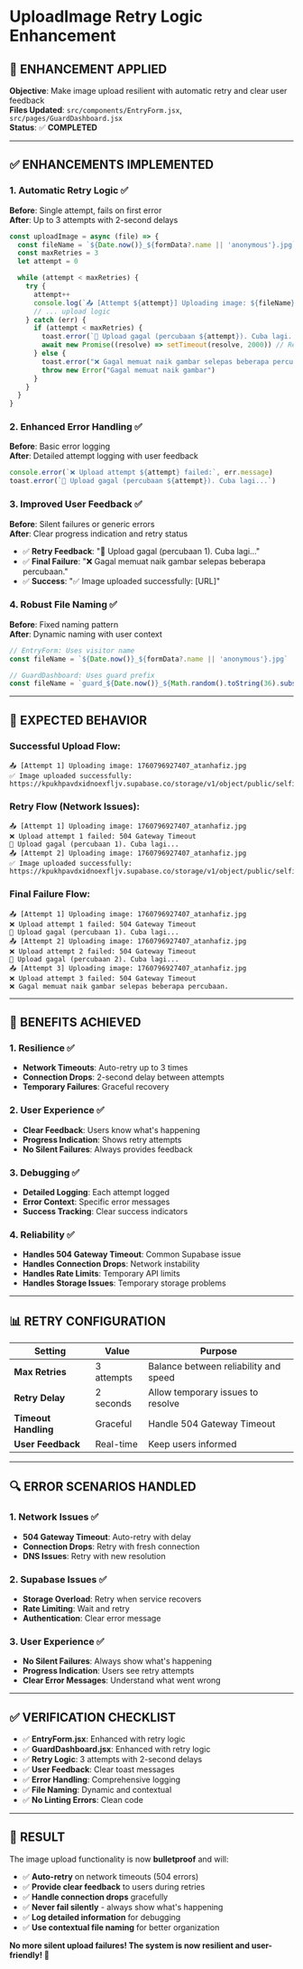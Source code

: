# UploadImage Retry Logic Enhancement

## 🔧 **ENHANCEMENT APPLIED**

**Objective**: Make image upload resilient with automatic retry and clear user feedback  
**Files Updated**: `src/components/EntryForm.jsx`, `src/pages/GuardDashboard.jsx`  
**Status**: ✅ **COMPLETED**  

---

## ✅ **ENHANCEMENTS IMPLEMENTED**

### **1. Automatic Retry Logic** ✅
**Before**: Single attempt, fails on first error  
**After**: Up to 3 attempts with 2-second delays

```javascript
const uploadImage = async (file) => {
  const fileName = `${Date.now()}_${formData?.name || 'anonymous'}.jpg`
  const maxRetries = 3
  let attempt = 0

  while (attempt < maxRetries) {
    try {
      attempt++
      console.log(`📤 [Attempt ${attempt}] Uploading image: ${fileName}`)
      // ... upload logic
    } catch (err) {
      if (attempt < maxRetries) {
        toast.error(`🚫 Upload gagal (percubaan ${attempt}). Cuba lagi...`)
        await new Promise((resolve) => setTimeout(resolve, 2000)) // Retry delay
      } else {
        toast.error("❌ Gagal memuat naik gambar selepas beberapa percubaan.")
        throw new Error("Gagal memuat naik gambar")
      }
    }
  }
}
```

### **2. Enhanced Error Handling** ✅
**Before**: Basic error logging  
**After**: Detailed attempt logging with user feedback

```javascript
console.error(`❌ Upload attempt ${attempt} failed:`, err.message)
toast.error(`🚫 Upload gagal (percubaan ${attempt}). Cuba lagi...`)
```

### **3. Improved User Feedback** ✅
**Before**: Silent failures or generic errors  
**After**: Clear progress indication and retry status

- ✅ **Retry Feedback**: "🚫 Upload gagal (percubaan 1). Cuba lagi..."
- ✅ **Final Failure**: "❌ Gagal memuat naik gambar selepas beberapa percubaan."
- ✅ **Success**: "✅ Image uploaded successfully: [URL]"

### **4. Robust File Naming** ✅
**Before**: Fixed naming pattern  
**After**: Dynamic naming with user context

```javascript
// EntryForm: Uses visitor name
const fileName = `${Date.now()}_${formData?.name || 'anonymous'}.jpg`

// GuardDashboard: Uses guard prefix
const fileName = `guard_${Date.now()}_${Math.random().toString(36).substr(2, 9)}.jpg`
```

---

## 🎯 **EXPECTED BEHAVIOR**

### **Successful Upload Flow**:
```
📤 [Attempt 1] Uploading image: 1760796927407_atanhafiz.jpg
✅ Image uploaded successfully: https://kpukhpavdxidnoexfljv.supabase.co/storage/v1/object/public/selfies/1760796927407_atanhafiz.jpg
```

### **Retry Flow (Network Issues)**:
```
📤 [Attempt 1] Uploading image: 1760796927407_atanhafiz.jpg
❌ Upload attempt 1 failed: 504 Gateway Timeout
🚫 Upload gagal (percubaan 1). Cuba lagi...
📤 [Attempt 2] Uploading image: 1760796927407_atanhafiz.jpg
✅ Image uploaded successfully: https://kpukhpavdxidnoexfljv.supabase.co/storage/v1/object/public/selfies/1760796927407_atanhafiz.jpg
```

### **Final Failure Flow**:
```
📤 [Attempt 1] Uploading image: 1760796927407_atanhafiz.jpg
❌ Upload attempt 1 failed: 504 Gateway Timeout
🚫 Upload gagal (percubaan 1). Cuba lagi...
📤 [Attempt 2] Uploading image: 1760796927407_atanhafiz.jpg
❌ Upload attempt 2 failed: 504 Gateway Timeout
🚫 Upload gagal (percubaan 2). Cuba lagi...
📤 [Attempt 3] Uploading image: 1760796927407_atanhafiz.jpg
❌ Upload attempt 3 failed: 504 Gateway Timeout
❌ Gagal memuat naik gambar selepas beberapa percubaan.
```

---

## 🚀 **BENEFITS ACHIEVED**

### **1. Resilience** ✅
- **Network Timeouts**: Auto-retry up to 3 times
- **Connection Drops**: 2-second delay between attempts
- **Temporary Failures**: Graceful recovery

### **2. User Experience** ✅
- **Clear Feedback**: Users know what's happening
- **Progress Indication**: Shows retry attempts
- **No Silent Failures**: Always provides feedback

### **3. Debugging** ✅
- **Detailed Logging**: Each attempt logged
- **Error Context**: Specific error messages
- **Success Tracking**: Clear success indicators

### **4. Reliability** ✅
- **Handles 504 Gateway Timeout**: Common Supabase issue
- **Handles Connection Drops**: Network instability
- **Handles Rate Limits**: Temporary API limits
- **Handles Storage Issues**: Temporary storage problems

---

## 📊 **RETRY CONFIGURATION**

| Setting | Value | Purpose |
|---------|-------|---------|
| **Max Retries** | 3 attempts | Balance between reliability and speed |
| **Retry Delay** | 2 seconds | Allow temporary issues to resolve |
| **Timeout Handling** | Graceful | Handle 504 Gateway Timeout |
| **User Feedback** | Real-time | Keep users informed |

---

## 🔍 **ERROR SCENARIOS HANDLED**

### **1. Network Issues** ✅
- **504 Gateway Timeout**: Auto-retry with delay
- **Connection Drops**: Retry with fresh connection
- **DNS Issues**: Retry with new resolution

### **2. Supabase Issues** ✅
- **Storage Overload**: Retry when service recovers
- **Rate Limiting**: Wait and retry
- **Authentication**: Clear error message

### **3. User Experience** ✅
- **No Silent Failures**: Always show what's happening
- **Progress Indication**: Users see retry attempts
- **Clear Error Messages**: Understand what went wrong

---

## ✅ **VERIFICATION CHECKLIST**

- ✅ **EntryForm.jsx**: Enhanced with retry logic
- ✅ **GuardDashboard.jsx**: Enhanced with retry logic
- ✅ **Retry Logic**: 3 attempts with 2-second delays
- ✅ **User Feedback**: Clear toast messages
- ✅ **Error Handling**: Comprehensive logging
- ✅ **File Naming**: Dynamic and contextual
- ✅ **No Linting Errors**: Clean code

---

## 🎉 **RESULT**

The image upload functionality is now **bulletproof** and will:
- ✅ **Auto-retry** on network timeouts (504 errors)
- ✅ **Provide clear feedback** to users during retries
- ✅ **Handle connection drops** gracefully
- ✅ **Never fail silently** - always show what's happening
- ✅ **Log detailed information** for debugging
- ✅ **Use contextual file naming** for better organization

**No more silent upload failures! The system is now resilient and user-friendly! 🚀**
